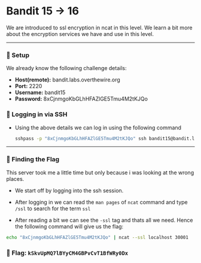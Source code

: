 # Bandit 15 -> 16

We are introduced to ssl encryption in ncat in this level. We learn a bit more about the encryption services we have and use in this level.

--- 

### 🔧 Setup
We already know the following challenge details:
- **Host(remote):** bandit.labs.overthewire.org
- **Port:** 2220
- **Username:** bandit15
- **Password:** 8xCjnmgoKbGLhHFAZlGE5Tmu4M2tKJQo

### 🔑 Logging in via SSH

- Using the above details we can log in using the following command
    ```bash
    sshpass -p "8xCjnmgoKbGLhHFAZlGE5Tmu4M2tKJQo" ssh bandit15@bandit.labs.overthewire.org -p 2220
    ```

---

### 🎯 Finding the Flag

This server took me a little time but only because i was looking at the wrong places.

- We start off by logging into the ssh session.

- After logging in we can read the `man pages` of `ncat` command and type `/ssl` to search for the term `ssl`

- After reading a bit we can see the `-ssl` tag and thats all we need. Hence the following command will give us the flag:

```bash
echo "8xCjnmgoKbGLhHFAZlGE5Tmu4M2tKJQo" | ncat --ssl localhost 30001
```

### 🏁 Flag: `kSkvUpMQ7lBYyCM4GBPvCvT1BfWRy0Dx` 
